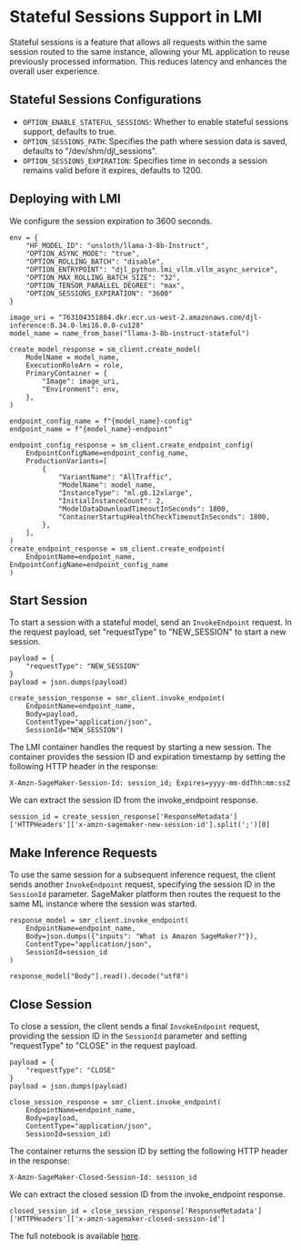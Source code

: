# Stateful Sessions Support in LMI

Stateful sessions is a feature that allows all requests within the same session routed to the same instance, allowing your ML application to reuse previously processed information. This reduces latency and enhances the overall user experience.

## Stateful Sessions Configurations

* `OPTION_ENABLE_STATEFUL_SESSIONS`: Whether to enable stateful sessions support, defaults to true.
* `OPTION_SESSIONS_PATH`: Specifies the path where session data is saved, defaults to "/dev/shm/djl_sessions".
* `OPTION_SESSIONS_EXPIRATION`: Specifies time in seconds a session remains valid before it expires, defaults to 1200.

## Deploying with LMI

We configure the session expiration to 3600 seconds.

```
env = {
    "HF_MODEL_ID": "unsloth/llama-3-8b-Instruct",
    "OPTION_ASYNC_MODE": "true",
    "OPTION_ROLLING_BATCH": "disable",
    "OPTION_ENTRYPOINT": "djl_python.lmi_vllm.vllm_async_service",
    "OPTION_MAX_ROLLING_BATCH_SIZE": "32",
    "OPTION_TENSOR_PARALLEL_DEGREE": "max",
    "OPTION_SESSIONS_EXPIRATION": "3600"
}

image_uri = "763104351884.dkr.ecr.us-west-2.amazonaws.com/djl-inference:0.34.0-lmi16.0.0-cu128"
model_name = name_from_base("llama-3-8b-instruct-stateful")

create_model_response = sm_client.create_model(
    ModelName = model_name,
    ExecutionRoleArn = role,
    PrimaryContainer = {
        "Image": image_uri,
        "Environment": env,
    },
)

endpoint_config_name = f"{model_name}-config"
endpoint_name = f"{model_name}-endpoint"

endpoint_config_response = sm_client.create_endpoint_config(
    EndpointConfigName=endpoint_config_name,
    ProductionVariants=[
        {
            "VariantName": "AllTraffic",
            "ModelName": model_name,
            "InstanceType": "ml.g6.12xlarge",
            "InitialInstanceCount": 2,
            "ModelDataDownloadTimeoutInSeconds": 1800,
            "ContainerStartupHealthCheckTimeoutInSeconds": 1800,
        },
    ],
)
create_endpoint_response = sm_client.create_endpoint(
    EndpointName=endpoint_name, EndpointConfigName=endpoint_config_name
)
```

## Start Session

To start a session with a stateful model, send an `InvokeEndpoint` request. In the request payload, set "requestType" to "NEW_SESSION" to start a new session.

```
payload = {
    "requestType": "NEW_SESSION"
}
payload = json.dumps(payload)

create_session_response = smr_client.invoke_endpoint(
    EndpointName=endpoint_name,
    Body=payload,
    ContentType="application/json",
    SessionId="NEW_SESSION")
```

The LMI container handles the request by starting a new session. The container provides the session ID and expiration timestamp by setting the following HTTP header in the response:

```
X-Amzn-SageMaker-Session-Id: session_id; Expires=yyyy-mm-ddThh:mm:ssZ
```

We can extract the session ID from the invoke_endpoint response.

```
session_id = create_session_response['ResponseMetadata']['HTTPHeaders']['x-amzn-sagemaker-new-session-id'].split(';')[0]
```

## Make Inference Requests

To use the same session for a subsequent inference request, the client sends another `InvokeEndpoint` request, specifying the session ID in the `SessionId` parameter. SageMaker platform then routes the request to the same ML instance where the session was started.

```
response_model = smr_client.invoke_endpoint(
    EndpointName=endpoint_name,
    Body=json.dumps({"inputs": "What is Amazon SageMaker?"}),
    ContentType="application/json",
    SessionId=session_id
)

response_model["Body"].read().decode("utf8")
```

## Close Session

To close a session, the client sends a final `InvokeEndpoint` request, providing the session ID in the `SessionId` parameter and setting "requestType" to "CLOSE" in the request payload.

```
payload = {
    "requestType": "CLOSE"
}
payload = json.dumps(payload)

close_session_response = smr_client.invoke_endpoint(
    EndpointName=endpoint_name,
    Body=payload,
    ContentType="application/json",
    SessionId=session_id)
```

The container returns the session ID by setting the following HTTP header in the response:

```
X-Amzn-SageMaker-Closed-Session-Id: session_id
```

We can extract the closed session ID from the invoke_endpoint response.

```
closed_session_id = close_session_response['ResponseMetadata']['HTTPHeaders']['x-amzn-sagemaker-closed-session-id']
```

The full notebook is available [here](https://github.com/deepjavalibrary/djl-demo/blob/master/aws/sagemaker/large-model-inference/sample-llm/stateful_inference_llama3_8b.ipynb).
